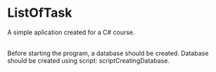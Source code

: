 # ListOfTask

A simple aplication created for a C# course.

<br/>Before starting the program, a database should be created. Database should be created using script: scriptCreatingDatabase.
